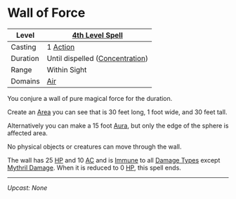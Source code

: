 # Wall of Force

| Level    | [4th Level Spell](4th%20Level%20Spells.md)                           |
| -------- | --------------------------------------------------------------------- |
| Casting  | 1 [Action](../../../../Game%20Procedures/Core%20Procedures/Action.md) |
| Duration | Until dispelled ([Concentration](../../Concentration.md))             |
| Range    | Within Sight                                                          |
| Domains  | [Air](../../Spell%20Domains/Air.md)                                   |

You conjure a wall of pure magical force for the duration.

Create an [Area](../../Areas%20of%20Effect/Area.md) you can see that is 30 feet long, 1 foot wide, and 30 feet tall.

Alternatively you can make a 15 foot [Aura](../../Areas%20of%20Effect/Aura.md), but only the edge of the sphere is affected area.

No physical objects or creatures can move through the wall.

The wall has 25 [HP](../../../../Player%20Characters/Derived%20Statistics/Hit%20Points.md) and 10 [AC](../../../../Player%20Characters/Derived%20Statistics/Armor%20Class.md) and is [Immune](../../../../Game%20Procedures/Conditions/Immune.md) to all [Damage Types](../../../../Game%20Procedures/Combat/Damage%20Types/{Damage%20Types}.md) except [Mythril Damage](../../../../Game%20Procedures/Combat/Damage%20Types/Mythril%20Damage.md). When it is reduced to 0 [HP](../../../../Player%20Characters/Derived%20Statistics/Hit%20Points.md), this spell ends.

---
*Upcast: None*
